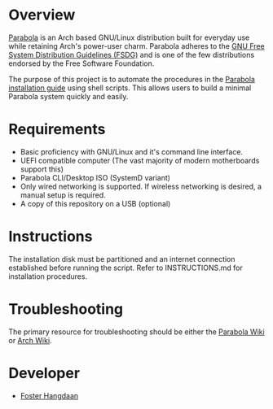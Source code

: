 # Overview
[Parabola](https://www.parabola.nu) is an Arch based GNU/Linux distribution built for everyday use while retaining Arch's power-user charm. Parabola adheres to the [GNU Free System Distribution Guidelines (FSDG)](https://www.gnu.org/distros/free-system-distribution-guidelines.html) and is one of the few distributions endorsed by the Free Software Foundation.

The purpose of this project is to automate the procedures in the [Parabola installation guide](https://wiki.parabola.nu/Installation_Guide) using shell scripts. This allows users to build a minimal Parabola system quickly and easily.

# Requirements
- Basic proficiency with GNU/Linux and it's command line interface.
- UEFI compatible computer (The vast majority of modern motherboards support this)
- Parabola CLI/Desktop ISO (SystemD variant)
- Only wired networking is supported. If wireless networking is desired, a manual setup is required.
- A copy of this repository on a USB (optional)

# Instructions
The installation disk must be partitioned and an internet connection established before running the script. Refer to INSTRUCTIONS.md for installation procedures.

# Troubleshooting
The primary resource for troubleshooting should be either the [Parabola Wiki](https://wiki.parabola.nu/Main_Page) or [Arch Wiki](https://wiki.archlinux.org/).

# Developer
- [Foster Hangdaan](https://github.com/FosterHangdaan)
